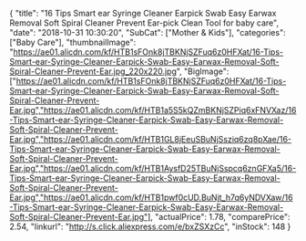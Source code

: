 {
	"title": "16 Tips Smart ear Syringe Cleaner Earpick Swab Easy Earwax Removal Soft Spiral Cleaner Prevent Ear-pick Clean Tool for baby care",
	"date": "2018-10-31 10:30:20",
	"SubCat": ["Mother & Kids"],
	"categories": ["Baby Care"],
	"thumbnailImage": "https://ae01.alicdn.com/kf/HTB1sFOnk8jTBKNjSZFuq6z0HFXat/16-Tips-Smart-ear-Syringe-Cleaner-Earpick-Swab-Easy-Earwax-Removal-Soft-Spiral-Cleaner-Prevent-Ear.jpg_220x220.jpg",
	"BigImage": ["https://ae01.alicdn.com/kf/HTB1sFOnk8jTBKNjSZFuq6z0HFXat/16-Tips-Smart-ear-Syringe-Cleaner-Earpick-Swab-Easy-Earwax-Removal-Soft-Spiral-Cleaner-Prevent-Ear.jpg","https://ae01.alicdn.com/kf/HTB1a5S5kQZmBKNjSZPiq6xFNVXaz/16-Tips-Smart-ear-Syringe-Cleaner-Earpick-Swab-Easy-Earwax-Removal-Soft-Spiral-Cleaner-Prevent-Ear.jpg","https://ae01.alicdn.com/kf/HTB1GL8jEeuSBuNjSsziq6zq8pXae/16-Tips-Smart-ear-Syringe-Cleaner-Earpick-Swab-Easy-Earwax-Removal-Soft-Spiral-Cleaner-Prevent-Ear.jpg","https://ae01.alicdn.com/kf/HTB1AysfD25TBuNjSspcq6znGFXa5/16-Tips-Smart-ear-Syringe-Cleaner-Earpick-Swab-Easy-Earwax-Removal-Soft-Spiral-Cleaner-Prevent-Ear.jpg","https://ae01.alicdn.com/kf/HTB1pwf0cUD.BuNjt_h7q6yNDVXaw/16-Tips-Smart-ear-Syringe-Cleaner-Earpick-Swab-Easy-Earwax-Removal-Soft-Spiral-Cleaner-Prevent-Ear.jpg"],
	"actualPrice": 1.78,
	"comparePrice": 2.54,
	"linkurl": "http://s.click.aliexpress.com/e/bxZSXzCc",
	"inStock": 148
}
